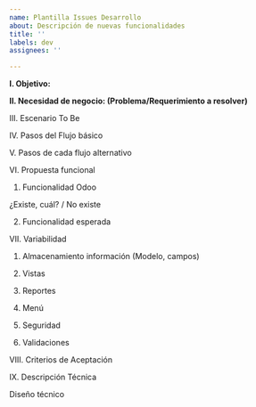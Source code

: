 ```yaml
---
name: Plantilla Issues Desarrollo
about: Descripción de nuevas funcionalidades
title: ''
labels: dev
assignees: ''

---
```


**I. Objetivo:**


**II. Necesidad de negocio: (Problema/Requerimiento a resolver)**


III. Escenario To Be


IV. Pasos del Flujo básico


V. Pasos de cada flujo alternativo


VI. Propuesta funcional

 1. Funcionalidad Odoo

  ¿Existe, cuál? / No existe


 2. Funcionalidad esperada


VII. Variabilidad

1. Almacenamiento información (Modelo, campos)


2. Vistas


3. Reportes


4. Menú


5. Seguridad


6. Validaciones


VIII. Criterios de Aceptación


IX. Descripción Técnica

 Diseño técnico
